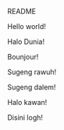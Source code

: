 README

Hello world!

Halo Dunia!

Bounjour!

Sugeng rawuh!

Sugeng dalem!

Halo kawan!

Disini logh!
